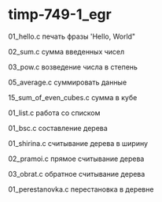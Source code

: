 # timp-749-1_egr

01_hello.c печать фразы 'Hello, World"

02_sum.c сумма введенных чисел

03_pow.c возведение числа в степень

05_average.c суммировать данные

15_sum_of_even_cubes.c сумма в кубе

01_list.c работа со списком

01_bsc.c составление дерева

01_shirina.c считывание дерева в ширину

02_pramoi.c прямое считывание дерева

03_obrat.c обратное считывание дерева

01_perestanovka.c перестановка в деревне

